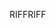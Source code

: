 <span data-ttu-id="9e98a-101">RIFF</span><span class="sxs-lookup"><span data-stu-id="9e98a-101">RIFF</span></span>